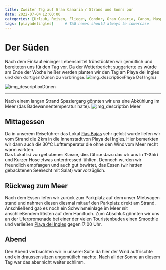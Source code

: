 ```yaml
---
title: Zweiter Tag auf Gran Canaria / Strand und Sonne pur
date: 2022-07-04 12:00:00
categories: [Urlaub, Reisen, Fliegen, Condor, Gran Canaria, Canon, Maspalomas]
tags: [playadelingles]     # TAG names should always be lowercase
---
```

# Der Süden
Nach dem Einkauf eininger Lebensmittel frühstückten wir gemütlich und bereiteten uns für den Tag vor. Da der Wetterbericht suggerierte es würde am Ende der Woche heißer werden planten wir den Tag am Playa del Ingles und den dortigen Dünen zu verbringen.
![img_description](https://images.cstrube.de/web/blog/grancanaria/Gran_Canaria-0150-1.jpg)Playa Del Ingles

![img_description](https://images.cstrube.de/web/blog/grancanaria/Gran_Canaria-0151.jpg)Dünen

---
Nach einem langen Strand Spaziergang gönnten wir uns eine Abkühlung im Meer (das Badewannentemperatur hatte).
![img_description](https://images.cstrube.de/web/blog/grancanaria/Gran_Canaria-0155.jpg)
Meer

## Mittagessen
Da in unserem Reiseführer das Lokal [Rias Bajas](https://www.riasbajasplayadelingles.com/) sehr gelobt wurde liefen wir vom Strand die 2 km in die Innenstadt von Playa del Ingles. Hier bemerkten wir dann auch die 30°C Lufttemperatur die ohne den Wind vom Meer recht warm wirkten.  
Das Lokal ist von gehobener Klasse, dies führte dazu das wir uns in T-Shirt und Kurzer Hose etwas unterdressed fühlten. Dennoch wurden wir freundlich empfangen und auch gut bewirtet, das Essen (wir hatten gebacktenen Seehecht mit Salat) war vorzüglich.

## Rückweg zum Meer
Nach dem Essen liefen wir zurück zum Parkplatz auf dem unser Mietwagen stand und nahmen diesen diesmal mit auf den Parkplatz direkt am Strand. Anschließend gab es noch ein Schwimmeinlage im Meer mit anschließendem Rösten auf dem Handtuch. Zum Abschluß gönnten wir uns an der Uferpromenade bei einer der vielen Touristenbuden einen Smoothie und verließen [Playa del Ingles](https://www.grancanaria.com/turismo/es/playas/playa-del-ingles/) gegen 17:00 Uhr.

## Abend
Den Abend verbrachten wir in unserer Suite da hier der Wind auffrischte und ein draussen sitzen ungemütlich machte. Nach all der Sonne an diesem Tag war das aber nicht weiter schlimm.